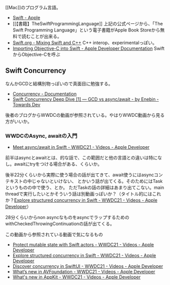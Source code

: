 [[Mac]]のプログラム言語。

- [Swift - Apple](https://www.apple.com/swift/)
- [[【書籍】TheSwiftProgrammingLanguage]]
上記の公式ページから、「The Swift Programming Language」という電子書籍がApple Book Storeから無料で読むことが出来る。
- [Swift.org - Mixing Swift and C++](https://www.swift.org/documentation/cxx-interop/) C++ interop、experimentalっぽい。
- [Importing Objective-C into Swift - Apple Developer Documentation](https://developer.apple.com/documentation/swift/importing-objective-c-into-swift) SwiftからObjective-Cを呼ぶ

## Swift Concurrency

なんかGCDと結構別物っぽいので真面目に勉強する。

- [Concurrency - Documentation](https://docs.swift.org/swift-book/documentation/the-swift-programming-language/concurrency/)
- [Swift Concurrency Deep Dive [1] — GCD vs async/await - by Enebin - Towards Dev](https://towardsdev.com/swift-concurrency-deep-dive-1-gcd-vs-async-await-280ac5df7c76)

後者のブログからWWDCの動画が参照されている。やはりWWDC動画から見る方がいいか。

### WWDCのAsync, awaitの入門

- [Meet async/await in Swift - WWDC21 - Videos - Apple Developer](https://developer.apple.com/videos/play/wwdc2021/10132/)

前半はasyncとawaitとは、的な話で、この範囲だと他の言語との違いは特になし。awaitにtryをつける場合がある、くらいか。

後半22分くらいから実際に使う場合の話が出てきて、await使うにはasyncコンテキストの中じゃないといけない、
とかいう話が出てくる。そのためにはTaskというものの中で使う、とか。
ただTaskの話の詳細はあまり出てこない。main threadで実行したいとかそういう話は別動画っぽいか？（タイトル的にはこれか？[Explore structured concurrency in Swift - WWDC21 - Videos - Apple Developer](https://developer.apple.com/videos/play/wwdc2021/10134/)）

28分くらいからnon asyncなものをasyncでラップするためのwithCheckedThrowingContinuationの話が出てくる。

この動画から参照されている動画で気になるもの

- [Protect mutable state with Swift actors - WWDC21 - Videos - Apple Developer](https://developer.apple.com/videos/play/wwdc2021/10133) 
- [Explore structured concurrency in Swift - WWDC21 - Videos - Apple Developer](https://developer.apple.com/videos/play/wwdc2021/10134/)
- [Discover concurrency in SwiftUI - WWDC21 - Videos - Apple Developer](https://developer.apple.com/videos/play/wwdc2021/10019/)
- [What’s new in AVFoundation - WWDC21 - Videos - Apple Developer](https://developer.apple.com/videos/play/wwdc2021/10146/)
- [What's new in AppKit - WWDC21 - Videos - Apple Developer](https://developer.apple.com/videos/play/wwdc2021/10054/)